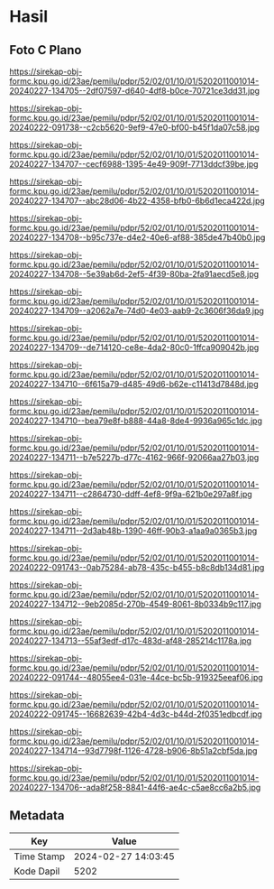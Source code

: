 # Hasil

## Foto C Plano

https://sirekap-obj-formc.kpu.go.id/23ae/pemilu/pdpr/52/02/01/10/01/5202011001014-20240227-134705--2df07597-d640-4df8-b0ce-70721ce3dd31.jpg

https://sirekap-obj-formc.kpu.go.id/23ae/pemilu/pdpr/52/02/01/10/01/5202011001014-20240222-091738--c2cb5620-9ef9-47e0-bf00-b45f1da07c58.jpg

https://sirekap-obj-formc.kpu.go.id/23ae/pemilu/pdpr/52/02/01/10/01/5202011001014-20240227-134707--cecf6988-1395-4e49-909f-7713ddcf39be.jpg

https://sirekap-obj-formc.kpu.go.id/23ae/pemilu/pdpr/52/02/01/10/01/5202011001014-20240227-134707--abc28d06-4b22-4358-bfb0-6b6d1eca422d.jpg

https://sirekap-obj-formc.kpu.go.id/23ae/pemilu/pdpr/52/02/01/10/01/5202011001014-20240227-134708--b95c737e-d4e2-40e6-af88-385de47b40b0.jpg

https://sirekap-obj-formc.kpu.go.id/23ae/pemilu/pdpr/52/02/01/10/01/5202011001014-20240227-134708--5e39ab6d-2ef5-4f39-80ba-2fa91aecd5e8.jpg

https://sirekap-obj-formc.kpu.go.id/23ae/pemilu/pdpr/52/02/01/10/01/5202011001014-20240227-134709--a2062a7e-74d0-4e03-aab9-2c3606f36da9.jpg

https://sirekap-obj-formc.kpu.go.id/23ae/pemilu/pdpr/52/02/01/10/01/5202011001014-20240227-134709--de714120-ce8e-4da2-80c0-1ffca909042b.jpg

https://sirekap-obj-formc.kpu.go.id/23ae/pemilu/pdpr/52/02/01/10/01/5202011001014-20240227-134710--6f615a79-d485-49d6-b62e-c11413d7848d.jpg

https://sirekap-obj-formc.kpu.go.id/23ae/pemilu/pdpr/52/02/01/10/01/5202011001014-20240227-134710--bea79e8f-b888-44a8-8de4-9936a965c1dc.jpg

https://sirekap-obj-formc.kpu.go.id/23ae/pemilu/pdpr/52/02/01/10/01/5202011001014-20240227-134711--b7e5227b-d77c-4162-966f-92066aa27b03.jpg

https://sirekap-obj-formc.kpu.go.id/23ae/pemilu/pdpr/52/02/01/10/01/5202011001014-20240227-134711--c2864730-ddff-4ef8-9f9a-621b0e297a8f.jpg

https://sirekap-obj-formc.kpu.go.id/23ae/pemilu/pdpr/52/02/01/10/01/5202011001014-20240227-134711--2d3ab48b-1390-46ff-90b3-a1aa9a0365b3.jpg

https://sirekap-obj-formc.kpu.go.id/23ae/pemilu/pdpr/52/02/01/10/01/5202011001014-20240222-091743--0ab75284-ab78-435c-b455-b8c8db134d81.jpg

https://sirekap-obj-formc.kpu.go.id/23ae/pemilu/pdpr/52/02/01/10/01/5202011001014-20240227-134712--9eb2085d-270b-4549-8061-8b0334b9c117.jpg

https://sirekap-obj-formc.kpu.go.id/23ae/pemilu/pdpr/52/02/01/10/01/5202011001014-20240227-134713--55af3edf-d17c-483d-af48-285214c1178a.jpg

https://sirekap-obj-formc.kpu.go.id/23ae/pemilu/pdpr/52/02/01/10/01/5202011001014-20240222-091744--48055ee4-031e-44ce-bc5b-919325eeaf06.jpg

https://sirekap-obj-formc.kpu.go.id/23ae/pemilu/pdpr/52/02/01/10/01/5202011001014-20240222-091745--16682639-42b4-4d3c-b44d-2f0351edbcdf.jpg

https://sirekap-obj-formc.kpu.go.id/23ae/pemilu/pdpr/52/02/01/10/01/5202011001014-20240227-134714--93d7798f-1126-4728-b906-8b51a2cbf5da.jpg

https://sirekap-obj-formc.kpu.go.id/23ae/pemilu/pdpr/52/02/01/10/01/5202011001014-20240227-134706--ada8f258-8841-44f6-ae4c-c5ae8cc6a2b5.jpg


## Metadata

| Key        | Value               |
| ---------- | ------------------- |
| Time Stamp | 2024-02-27 14:03:45 |
| Kode Dapil | 5202                |



